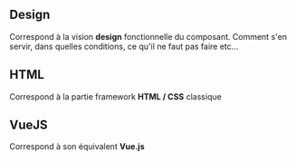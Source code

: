 ## Design

Correspond à la vision **design** fonctionnelle du composant.
Comment s'en servir, dans quelles conditions, ce qu'il ne faut pas faire etc…


## HTML

Correspond à la partie framework **HTML / CSS** classique


## VueJS

Correspond à son équivalent **Vue.js**
